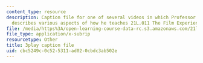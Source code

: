 ```yaml
---
content_type: resource
description: Caption file for one of several videos in which Professor David Thorburn
  describes various aspects of how he teaches 21L.011 The Film Experience.
file: /media/https%3A/open-learning-course-data-rc.s3.amazonaws.com/21l-011-the-film-experience-fall-2013/cbc5249c0c525311ad020cbdc3ab502e_tg_1R6CDIa0.vtt
file_type: application/x-subrip
resourcetype: Other
title: 3play caption file
uid: cbc5249c-0c52-5311-ad02-0cbdc3ab502e
---
```

